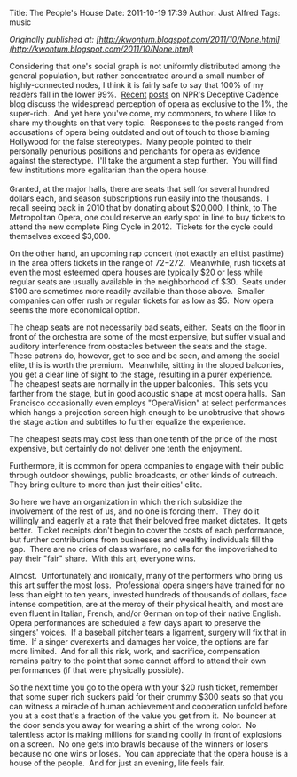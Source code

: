 Title: The People's House
Date: 2011-10-19 17:39
Author: Just Alfred
Tags: music

*Originally published at: [http://kwontum.blogspot.com/2011/10/None.html](http://kwontum.blogspot.com/2011/10/None.html)*

Considering that one's social graph is not uniformly distributed among
the general population, but rather concentrated around a small number of
highly-connected nodes, I think it is fairly safe to say that 100% of my
readers fall in the lower 99%. 
[Recent](http://www.npr.org/blogs/deceptivecadence/2011/10/12/141272600/is-opera-stuff-only-rich-people-like)
[posts](http://www.npr.org/blogs/deceptivecadence/2011/10/13/141319827/opera-is-for-the-99-heres-what-you-told-us)
on NPR's Deceptive Cadence blog discuss the widespread perception of
opera as exclusive to the 1%, the super-rich.  And yet here you've come,
my commoners, to where I like to share my thoughts on that very topic. 
Responses to the posts ranged from accusations of opera being outdated
and out of touch to those blaming Hollywood for the false stereotypes. 
Many people pointed to their personally penurious positions and
penchants for opera as evidence against the stereotype.  I'll take the
argument a step further.  You will find few institutions more
egalitarian than the opera house.  
<a name="more"></a>  
Granted, at the major halls, there are seats that sell for several
hundred dollars each, and season subscriptions run easily into the
thousands.  I recall seeing back in 2010 that by donating about
$20,000, I think, to The Metropolitan Opera, one could reserve an early
spot in line to buy tickets to attend the new complete Ring Cycle in
2012.  Tickets for the cycle could themselves exceed $3,000.  
  
On the other hand, an upcoming rap concert (not exactly an elitist
pastime) in the area offers tickets in the range of $72-$272. 
Meanwhile, rush tickets at even the most esteemed opera houses are
typically $20 or less while regular seats are usually available in the
neighborhood of $30.  Seats under $100 are sometimes more readily
available than those above.  Smaller companies can offer rush or regular
tickets for as low as $5.  Now opera seems the more economical option.  
  
The cheap seats are not necessarily bad seats, either.  Seats on the
floor in front of the orchestra are some of the most expensive, but
suffer visual and auditory interference from obstacles between the seats
and the stage.  These patrons do, however, get to see and be seen, and
among the social elite, this is worth the premium.  Meanwhile, sitting
in the sloped balconies, you get a clear line of sight to the stage,
resulting in a purer experience.  The cheapest seats are normally in the
upper balconies.  This sets you farther from the stage, but in good
acoustic shape at most opera halls.  San Francisco occasionally even
employs "OperaVision" at select performances which hangs a projection
screen high enough to be unobtrusive that shows the stage action and
subtitles to further equalize the experience.  
  
The cheapest seats may cost less than one tenth of the price of the most
expensive, but certainly do not deliver one tenth the enjoyment.  
  
Furthermore, it is common for opera companies to engage with their
public through outdoor showings, public broadcasts, or other kinds of
outreach.  They bring culture to more than just their cities' elite.  
  
So here we have an organization in which the rich subsidize the
involvement of the rest of us, and no one is forcing them.  They do it
willingly and eagerly at a rate that their beloved free market
dictates.  It gets better.  Ticket receipts don't begin to cover the
costs of each performance, but further contributions from businesses and
wealthy individuals fill the gap.  There are no cries of class warfare,
no calls for the impoverished to pay their "fair" share.  With this art,
everyone wins.  
  
Almost.  Unfortunately and ironically, many of the performers who bring
us this art suffer the most loss.  Professional opera singers have
trained for no less than eight to ten years, invested hundreds of
thousands of dollars, face intense competition, are at the mercy of
their physical health, and most are even fluent in Italian, French,
and/or German on top of their native English.  Opera performances are
scheduled a few days apart to preserve the singers' voices.  If a
baseball pitcher tears a ligament, surgery will fix that in time.  If a
singer overexerts and damages her voice, the options are far more
limited.  And for all this risk, work, and sacrifice, compensation
remains paltry to the point that some cannot afford to attend their own
performances (if that were physically possible).  
  
So the next time you go to the opera with your $20 rush ticket,
remember that some super rich suckers paid for their crummy $300 seats
so that you can witness a miracle of human achievement and cooperation
unfold before you at a cost that's a fraction of the value you get from
it.  No bouncer at the door sends you away for wearing a shirt of the
wrong color.  No talentless actor is making millions for standing coolly
in front of explosions on a screen.  No one gets into brawls because of
the winners or losers because no one wins or loses.  You can appreciate
that the opera house is a house of the people.  And for just an evening,
life feels fair.


